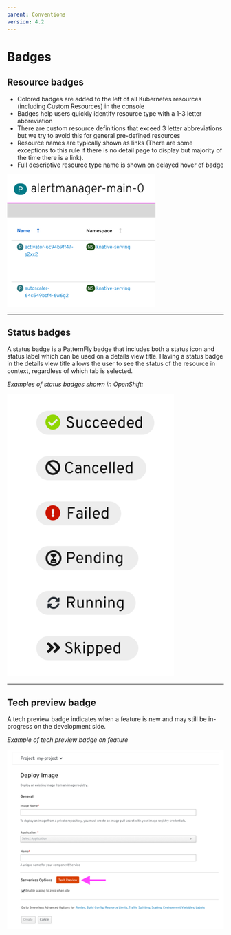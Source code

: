 ```yaml
---
parent: Conventions
version: 4.2
---
```


# Badges

## Resource badges

+ Colored badges are added to the left of all Kubernetes resources (including Custom Resources) in the console
+ Badges help users quickly identify resource type with a 1-3 letter abbreviation
+ There are custom resource definitions that exceed 3 letter abbreviations but we try to avoid this for general pre-defined resources 
+ Resource names are typically shown as links (There are some exceptions to this rule if there is no detail page to display but majority of the time there is a link).
+ Full descriptive resource type name is shown on delayed hover of badge

![resource badge](../images/indicators-resource.png)


---

## Status badges

A status badge is a PatternFly badge that includes both a status icon and status label which can be used on a details view title.  Having a status badge in the details view title allows the user to see the status of the resource in context, regardless of which tab is selected.

*Examples of status badges shown in OpenShift:*

![status badges](../images/indicators-statusbadges.png)

---

## Tech preview badge

A tech preview badge indicates when a feature is new and may still be in-progress on the development side.

*Example of tech preview badge on feature*

![tech preview badges](../images/indicators-techpreview.png)
